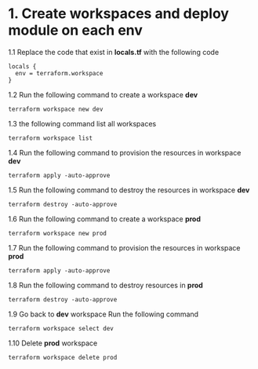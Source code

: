 # 1. Create workspaces and deploy module on each env

1.1 Replace the code that exist in **locals.tf** with the following code
```
locals {
  env = terraform.workspace
}
```
1.2 Run the following command to create a workspace **dev**
```
terraform workspace new dev
```
1.3 the following command list all workspaces
```
terraform workspace list
```
1.4 Run the following command to provision the resources in workspace **dev**
```
terraform apply -auto-approve
```
1.5 Run the following command to destroy the resources in workspace **dev**
```
terraform destroy -auto-approve
```
1.6 Run the following command to create a workspace **prod**
```
terraform workspace new prod
```
1.7 Run the following command to provision the resources in workspace **prod**
```
terraform apply -auto-approve
```
1.8 Run the following command to destroy resources in **prod**
```
terraform destroy -auto-approve
```
1.9 Go back to **dev** workspace
Run the following command
```
terraform workspace select dev
```
1.10 Delete **prod** workspace
```
terraform workspace delete prod
```